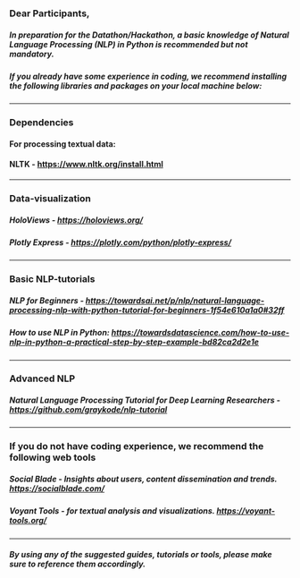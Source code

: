 ### Dear Participants, 

##### In preparation for the Datathon/Hackathon, a basic knowledge of Natural Language Processing (NLP) in Python is recommended but not mandatory. 
##### If you already have some experience in coding, we recommend installing the following libraries and packages on your local machine below: 
-----------------------------------------------------

### Dependencies

#### For processing textual data:
#### NLTK - https://www.nltk.org/install.html
-----------------------------------------------------

### Data-visualization
##### HoloViews - https://holoviews.org/ 
##### Plotly Express - https://plotly.com/python/plotly-express/ 
-----------------------------------------------------

### Basic NLP-tutorials
##### NLP for Beginners - https://towardsai.net/p/nlp/natural-language-processing-nlp-with-python-tutorial-for-beginners-1f54e610a1a0#32ff 
##### How to use NLP in Python: https://towardsdatascience.com/how-to-use-nlp-in-python-a-practical-step-by-step-example-bd82ca2d2e1e
-----------------------------------------------------

### Advanced NLP
##### Natural Language Processing Tutorial for Deep Learning Researchers  - https://github.com/graykode/nlp-tutorial
-----------------------------------------------------

### If you do not have coding experience, we recommend the following web tools
##### Social Blade - Insights about users, content dissemination and trends. https://socialblade.com/ 
##### Voyant Tools - for textual analysis and visualizations. https://voyant-tools.org/   

-----------------------------------------------------
##### By using any of the suggested guides, tutorials or tools, please make sure to reference them accordingly.
